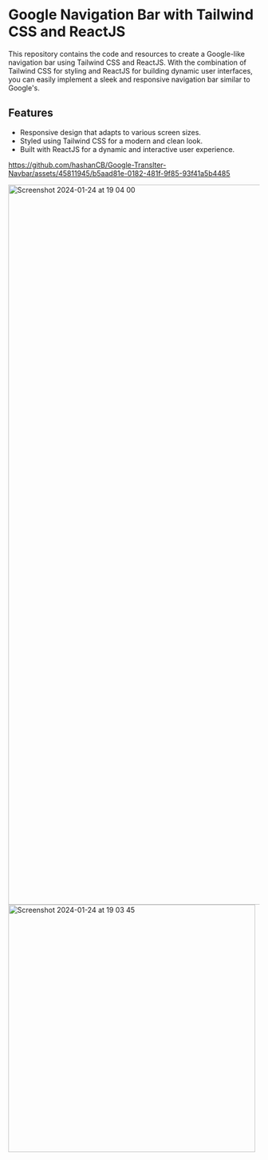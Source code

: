 # Google Navigation Bar with Tailwind CSS and ReactJS

This repository contains the code and resources to create a Google-like navigation bar using Tailwind CSS and ReactJS. With the combination of Tailwind CSS for styling and ReactJS for building dynamic user interfaces, you can easily implement a sleek and responsive navigation bar similar to Google's.

## Features

- Responsive design that adapts to various screen sizes.
- Styled using Tailwind CSS for a modern and clean look.
- Built with ReactJS for a dynamic and interactive user experience.


https://github.com/hashanCB/Google-Translter-Navbar/assets/45811945/b5aad81e-0182-481f-9f85-93f41a5b4485

<img width="1440" alt="Screenshot 2024-01-24 at 19 04 00" src="https://github.com/hashanCB/Google-Translter-Navbar/assets/45811945/6418281c-9c19-40ea-ab4e-85cec7bb2b17">
<img width="495" alt="Screenshot 2024-01-24 at 19 03 45" src="https://github.com/hashanCB/Google-Translter-Navbar/assets/45811945/47d07266-7f35-45f3-bc68-7da4548b65cc">
